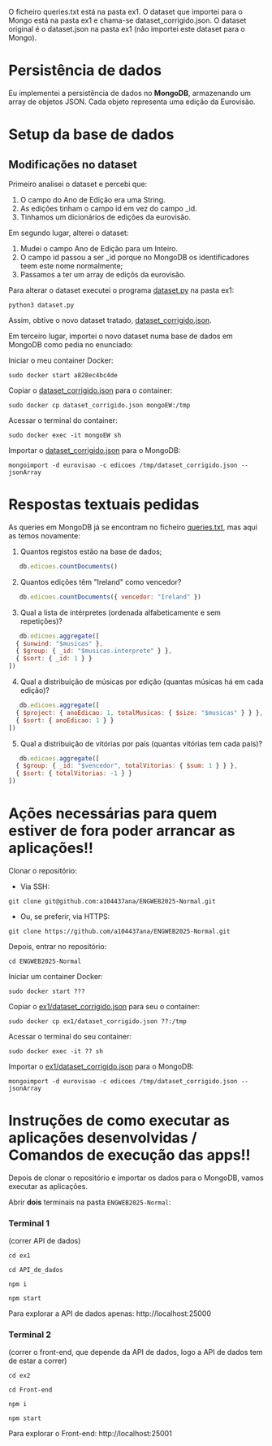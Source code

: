 O ficheiro queries.txt está na pasta ex1.
O dataset que importei para o Mongo está na pasta ex1 e chama-se dataset_corrigido.json.
O dataset original é o dataset.json na pasta ex1 (não importei este dataset para o Mongo).

# Persistência de dados
Eu implementei a persistência de dados no **MongoDB**, armazenando um array de objetos JSON. Cada objeto representa uma edição da Eurovisão.

# Setup da base de dados
## Modificações no dataset
Primeiro analisei o dataset e percebi que:
1. O campo do Ano de Edição era uma String.
2. As edições tinham o campo id em vez do campo _id.
3. Tinhamos um dicionários de edições da eurovisão.

Em segundo lugar, alterei o dataset:
1. Mudei o campo Ano de Edição para um Inteiro.
2. O campo id passou a ser _id porque no MongoDB os identificadores teem este nome normalmente;
3. Passamos a ter um array de ediçõs da eurovisão.

Para alterar o dataset executei o programa [dataset.py](ex1/dataset.py) na pasta ex1:
```
python3 dataset.py
```
Assim, obtive o novo dataset tratado, [dataset_corrigido.json](ex1/dataset_corrigido.json).

Em terceiro lugar, importei o novo dataset numa base de dados em MongoDB como pedia no enunciado:

Iniciar o meu container Docker:
```
sudo docker start a828ec4bc4de
```
Copiar o [dataset_corrigido.json](ex1/dataset_corrigido.json) para o container:
```
sudo docker cp dataset_corrigido.json mongoEW:/tmp
```
Acessar o terminal do container:
```
sudo docker exec -it mongoEW sh
```
Importar o [dataset_corrigido.json](ex1/dataset_corrigido.json) para o MongoDB:
```
mongoimport -d eurovisao -c edicoes /tmp/dataset_corrigido.json --jsonArray
```
# Respostas textuais pedidas

As queries em MongoDB já se encontram no ficheiro [queries.txt](ex1/queries.txt), mas aqui as temos novamente:

1. Quantos registos estão na base de dados;
```js
   db.edicoes.countDocuments()
```
2. Quantos edições têm "Ireland" como vencedor?
```js
   db.edicoes.countDocuments({ vencedor: "Ireland" })
```
3. Qual a lista de intérpretes (ordenada alfabeticamente e sem repetições)?
```js
   db.edicoes.aggregate([
  { $unwind: "$musicas" },
  { $group: { _id: "$musicas.interprete" } },
  { $sort: { _id: 1 } }
])
```
4. Qual a distribuição de músicas por edição (quantas músicas há em cada edição)?
```js
   db.edicoes.aggregate([
  { $project: { anoEdicao: 1, totalMusicas: { $size: "$musicas" } } },
  { $sort: { anoEdicao: 1 } }
])
```
5. Qual a distribuição de vitórias por país (quantas vitórias tem cada país)?
```js
   db.edicoes.aggregate([
  { $group: { _id: "$vencedor", totalVitorias: { $sum: 1 } } },
  { $sort: { totalVitorias: -1 } }
])
```
# Ações necessárias para quem estiver de fora poder arrancar as aplicações‼️
Clonar o repositório:
- Via SSH:
```
git clone git@github.com:a104437ana/ENGWEB2025-Normal.git
```
- Ou, se preferir, via HTTPS:
```
git clone https://github.com/a104437ana/ENGWEB2025-Normal.git
```
Depois, entrar no repositório:
```
cd ENGWEB2025-Normal
```
Iniciar um container Docker:
```
sudo docker start ???
```
Copiar o [ex1/dataset_corrigido.json](ex1/dataset_corrigido.json) para seu o container:
```
sudo docker cp ex1/dataset_corrigido.json ??:/tmp
```
Acessar o terminal do seu container:
```
sudo docker exec -it ?? sh
```
Importar o [ex1/dataset_corrigido.json](ex1/dataset_corrigido.json) para o MongoDB:
```
mongoimport -d eurovisao -c edicoes /tmp/dataset_corrigido.json --jsonArray
```
# Instruções de como executar as aplicações desenvolvidas / Comandos de execução das apps‼️

Depois de clonar o repositório e importar os dados para o MongoDB, vamos executar as aplicações.

Abrir **dois** terminais na pasta `ENGWEB2025-Normal`:

### Terminal 1 
(correr API de dados)
```
cd ex1
```
```
cd API_de_dados
```
```
npm i
```
```
npm start
```
Para explorar a API de dados apenas: http://localhost:25000
### Terminal 2 
(correr o front-end, que depende da API de dados, logo a API de dados tem de estar a correr)
```
cd ex2
```
```
cd Front-end
```
```
npm i
```
```
npm start
```
Para explorar o Front-end: http://localhost:25001